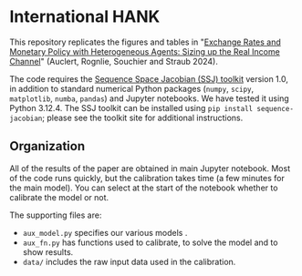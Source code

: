 # International HANK

This repository replicates the figures and tables in "[Exchange Rates and Monetary Policy with Heterogeneous Agents: Sizing up the Real Income Channel](http://web.stanford.edu/~aauclert/ha_oe.pdf)" (Auclert, Rognlie, Souchier and Straub 2024).

The code requires the [Sequence Space Jacobian (SSJ) toolkit](https://github.com/shade-econ/sequence-jacobian/) version 1.0, in addition to standard numerical Python packages (`numpy`, `scipy`, `matplotlib`, `numba`, `pandas`) and Jupyter notebooks. We have tested it using Python 3.12.4. The SSJ toolkit can be installed using `pip install sequence-jacobian`; please see the toolkit site for additional instructions.

## Organization

All of the results of the paper are obtained in main Jupyter notebook. Most of the code runs quickly, but the calibration takes time (a few minutes for the main model). You can select at the start of the notebook whether to calibrate the model or not.

The supporting files are:

- `aux_model.py` specifies our various models .
- `aux_fn.py` has functions used to calibrate, to solve the model and to show results.
- `data/` includes the raw input data used in the calibration.
